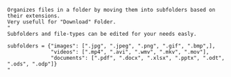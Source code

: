     Organizes files in a folder by moving them into subfolders based on their extensions.
    Very usefull for "Download" Folder.
    "
    Subfolders and file-types can be edited for your needs easly.
    
    subfolders = {"images": [".jpg", ".jpeg", ".png", ".gif", ".bmp",],
                  "videos": [".mp4", ".avi", ".wmv", ".mkv", ".mov"],
                  "documents": [".pdf", ".docx", ".xlsx", ".pptx", ".odt", ".ods", ".odp"]}
    "
    
